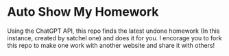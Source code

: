 # Auto Show My Homework
 Using the ChatGPT API, this repo finds the latest undone homework (In this instance, created by satchel one) and does it for you. I encorage you to fork this repo to make one work with another website and share it with others! 
